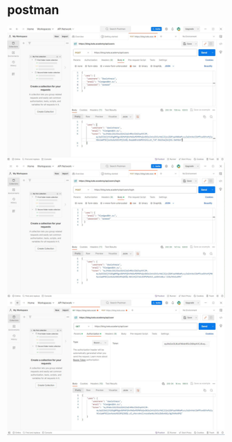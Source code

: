 # postman

![register](https://github.com/DasIstMars/postman/blob/main/registr.JPG)
![register](https://github.com/DasIstMars/postman/blob/main/login.JPG)
![register](https://github.com/DasIstMars/postman/blob/main/get_current_user.JPG)
